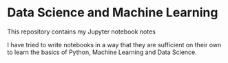 # Data Science and Machine Learning
This repository contains my Jupyter notebook notes

I have tried to write notebooks in a way that they are sufficient on their own to learn the basics of Python, Machine Learning and Data Science.
